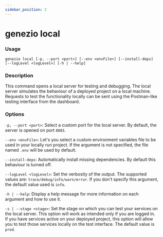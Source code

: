 ```yaml
---
sidebar_position: 2
---
```


# genezio local

### Usage

`genezio local [-p, --port <port>] [--env <envFile>] [--install-deps] [--logLevel <logLevel>] [-h | --help]`

### Description

This command opens a local server for testing and debugging. The local server simulates the behaviour of a deployed project on a local machine. Requests to test the functionality locally can be sent using the Postman-like testing interface from the dashboard.

### Options

`-p, --port <port>`: Select a custom port for the local server. By default, the server is opened on port `8083`.

`--env <envFile>`: Let's you select a custom environment variables file to be used in your locally run project. If the argument is not specified, the file named `.env` will be used by default.

`--install-deps`: Automatically install missing dependencies. By default this behaviour is turned off.

`--logLevel <logLevel>`: Set the verbosity of the output. The supported values are: `trace/debug/info/warn/error`. If you don't specify this argument, the default value used is `info`.

`-h | --help`: Display a help message for more information on each argument and how to use it.

`-s | --stage <stage>`: Set the stage on which you can test your services on the local server. This option will work as intended only if you are logged in. If you have services active on your deployed project, this option will allow you to test those services locally on the test interface. The default value is `prod`.
